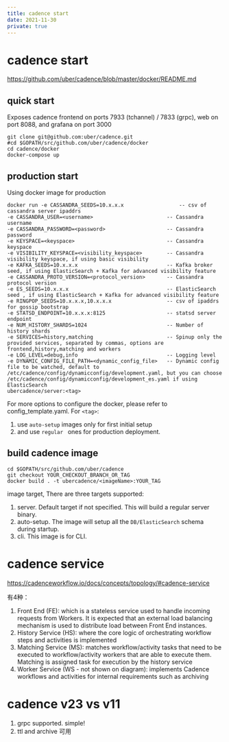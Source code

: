 ```yaml
---
title: cadence start
date: 2021-11-30
private: true
---
```

# cadence start
https://github.com/uber/cadence/blob/master/docker/README.md

## quick start
Exposes cadence frontend on ports 7933 (tchannel) / 7833 (grpc), web on port 8088, and grafana on port 3000

    git clone git@github.com:uber/cadence.git
    #cd $GOPATH/src/github.com/uber/cadence/docker
    cd cadence/docker
    docker-compose up


## production start
Using docker image for production

    docker run -e CASSANDRA_SEEDS=10.x.x.x                  -- csv of cassandra server ipaddrs
    -e CASSANDRA_USER=<username>                        -- Cassandra username
    -e CASSANDRA_PASSWORD=<password>                    -- Cassandra password
    -e KEYSPACE=<keyspace>                              -- Cassandra keyspace
    -e VISIBILITY_KEYSPACE=<visibility_keyspace>        -- Cassandra visibility keyspace, if using basic visibility 
    -e KAFKA_SEEDS=10.x.x.x                             -- Kafka broker seed, if using ElasticSearch + Kafka for advanced visibility feature
    -e CASSANDRA_PROTO_VERSION=<protocol_version>       -- Cassandra protocol version
    -e ES_SEEDS=10.x.x.x                                -- ElasticSearch seed , if using ElasticSearch + Kafka for advanced visibility feature
    -e RINGPOP_SEEDS=10.x.x.x,10.x.x.x                  -- csv of ipaddrs for gossip bootstrap
    -e STATSD_ENDPOINT=10.x.x.x:8125                    -- statsd server endpoint
    -e NUM_HISTORY_SHARDS=1024                          -- Number of history shards
    -e SERVICES=history,matching                        -- Spinup only the provided services, separated by commas, options are frontend,history,matching and workers
    -e LOG_LEVEL=debug,info                             -- Logging level
    -e DYNAMIC_CONFIG_FILE_PATH=<dynamic_config_file>   -- Dynamic config file to be watched, default to /etc/cadence/config/dynamicconfig/development.yaml, but you can choose /etc/cadence/config/dynamicconfig/development_es.yaml if using ElasticSearch
    ubercadence/server:<tag>

For more options to configure the docker, please refer to config_template.yaml.
For `<tag>`:
1. use `auto-setup` images only for first initial setup
2. and use `regular ` ones for production deployment. 

## build cadence image
    cd $GOPATH/src/github.com/uber/cadence
    git checkout YOUR_CHECKOUT_BRANCH_OR_TAG 
    docker build . -t ubercadence/<imageName>:YOUR_TAG

image target, There are three targets supported:

1. server. Default target if not specified. This will build a regular server binary.
2. auto-setup. The image will setup all the `DB/ElasticSearch` schema during startup.
3. cli. This image is for CLI.

# cadence service
https://cadenceworkflow.io/docs/concepts/topology/#cadence-service

有4种：
1. Front End (FE): which is a stateless service used to handle incoming requests from Workers. It is expected that an external load balancing mechanism is used to distribute load between Front End instances.
1. History Service (HS): where the core logic of orchestrating workflow steps and activities is implemented
1. Matching Service (MS): matches workflow/activity tasks that need to be executed to workflow/activity workers that are able to execute them. Matching is assigned task for execution by the history service
1. Worker Service (WS - not shown on diagram): implements Cadence workflows and activities for internal requirements such as archiving



# cadence v23 vs v11
1. grpc supported. simple!
2. ttl and archive 可用